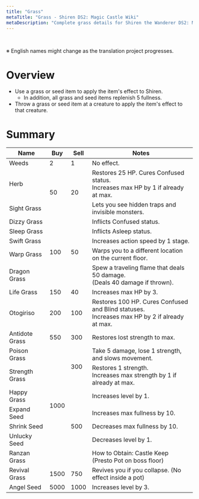 ```yaml
---
title: "Grass"
metaTitle: "Grass - Shiren DS2: Magic Castle Wiki"
metaDescription: "Complete grass details for Shiren the Wanderer DS2: Magic Castle of the Desert."
---
```


<br/>

<span class="redText">※ English names might change as the translation project progresses.</span>

# Overview

- Use a grass or seed item to apply the item's effect to Shiren.
    - In addition, all grass and seed items replenish 5 fullness.
- Throw a grass or seed item at a creature to apply the item's effect to that creature.

# Summary

<table class="itemListCentered">
  <thead>
    <tr>
      <th>Name</th>
      <th>Buy</th>
      <th>Sell</th>
      <th>Notes</th>
    </tr>
  </thead>
  <tbody>
    <tr>
      <td class="priceTableName">Weeds</td>
      <td>2</td>
      <td>1</td>
      <td class="leftText">No effect.</td>
    </tr>
    <tr>
      <td class="priceTableName">Herb</td>
      <td rowspan="2">50</td>
      <td rowspan="2">20</td>
      <td class="leftText">Restores 25 HP. Cures Confused status.<br/>Increases max HP by 1 if already at max.</td>
    </tr>
    <tr>
      <td class="priceTableName">Sight Grass</td>
      <td class="leftText">Lets you see hidden traps and invisible monsters.</td>
    </tr>
    <tr>
      <td class="priceTableName">Dizzy Grass</td>
      <td rowspan="5">100</td>
      <td rowspan="5">50</td>
      <td class="leftText">Inflicts Confused status.</td>
    </tr>
    <tr>
      <td class="priceTableName">Sleep Grass</td>
      <td class="leftText">Inflicts Asleep status.</td>
    </tr>
    <tr>
      <td class="priceTableName">Swift Grass</td>
      <td class="leftText">Increases action speed by 1 stage.</td>
    </tr>
    <tr>
      <td class="priceTableName">Warp Grass</td>
      <td class="leftText">Warps you to a different location on the current floor.</td>
    </tr>
    <tr>
      <td class="priceTableName">Dragon Grass</td>
      <td class="leftText">Spew a traveling flame that deals 50 damage.<br/>(Deals 40 damage if thrown).</td>
    </tr>
    <tr>
      <td class="priceTableName">Life Grass</td>
      <td>150</td>
      <td>40</td>
      <td class="leftText">Increases max HP by 3.</td>
    </tr>
    <tr>
      <td class="priceTableName">Otogiriso</td>
      <td>200</td>
      <td>100</td>
      <td class="leftText">Restores 100 HP. Cures Confused and Blind statuses.<br/>Increases max HP by 2 if already at max.</td>
    </tr>
    <tr>
      <td class="priceTableName">Antidote Grass</td>
      <td>550</td>
      <td>300</td>
      <td class="leftText">Restores lost strength to max.</td>
    </tr>
    <tr>
      <td class="priceTableName">Poison Grass</td>
      <td rowspan="7">1000</td>
      <td rowspan="2">300</td>
      <td class="leftText">Take 5 damage, lose 1 strength, and slows movement.</td>
    </tr>
    <tr>
      <td class="priceTableName">Strength Grass</td>
      <td class="leftText">Restores 1 strength.<br/>Increases max strength by 1 if already at max.</td>
    </tr>
    <tr>
      <td class="priceTableName">Happy Grass</td>
      <td rowspan="5">500</td>
      <td class="leftText">Increases level by 1.</td>
    </tr>
    <tr>
      <td class="priceTableName">Expand Seed</td>
      <td class="leftText">Increases max fullness by 10.</td>
    </tr>
    <tr>
      <td class="priceTableName">Shrink Seed</td>
      <td class="leftText">Decreases max fullness by 10.</td>
    </tr>
    <tr>
      <td class="priceTableName">Unlucky Seed</td>
      <td class="leftText">Decreases level by 1.</td>
    </tr>
    <tr>
      <td class="priceTableName">Ranzan Grass</td>
      <td class="leftText"><span class="purpleText">How to Obtain</span>: Castle Keep (Presto Pot on boss floor)</td>
    </tr>
    <tr>
      <td class="priceTableName">Revival Grass</td>
      <td>1500</td>
      <td>750</td>
      <td class="leftText">Revives you if you collapse. (No effect inside a pot)</td>
    </tr>
    <tr>
      <td class="priceTableName">Angel Seed</td>
      <td>5000</td>
      <td>1000</td>
      <td class="leftText">Increases level by 3.</td>
    </tr>
  </tbody>
</table>
